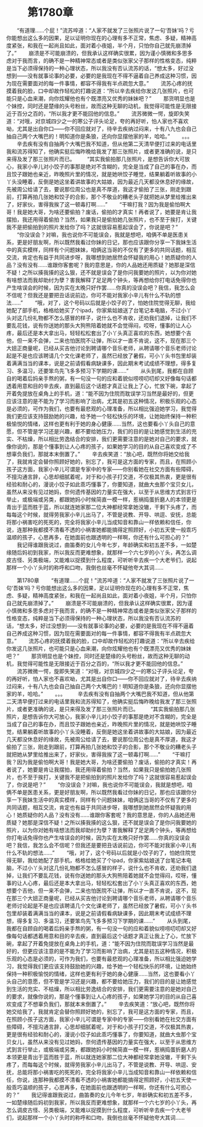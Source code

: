 # 　　第1780章 
　　“有道理……个屁！”流苏啐道：“人家不就发了三张照片说了一句‘吾妹’吗？亏你能想出这么多的因果，足以证明你现在的心理有多不正常，焦虑、多疑，精神高度紧张，和我在一起尚且如此，面对着小夜姐，半个月，只怕你自己就先崩溃掉了。”
　　崩溃是不可能崩溃的，但我承认这样确实很累，因为谨小慎微和多思多虑对于我而言，的确不是一种精神常态或者是类似张家父子那样的性格变态，纯粹是当下必须得保持的一种心理状态，所以我没有否认流苏的话，“想太多，好过没想到——没有就事论事的必要，必要的是我现在不得不逼着自己养成这种习惯，因为现在需要面对的每一件事情，都容不得我有半点疏忽大意。”
　　流苏心疼的抚摸着我的脸，口中却故作轻松的打趣说道：“所以辛去疾给你发这几张照片，也可能只是心血来潮，向你炫耀他也有个既漂亮又优秀的妹妹吧？”
　　那货明显也是个妹控，同时还是楚缘的头号粉丝，故而这种无聊的动机，我觉得可能性是无限接近于百分之百的，“所以我才更不能回他的信息。”
　　流苏微微一愕，旋即失笑道：“对哦，对京城四少之一的寒公子评头论足，夸的再好听，怕人家也不喜欢呦，尤其是出自你口——你不回应就对了，待辛去疾纳过闷来，十有八九也会自己抽自己两个大嘴巴的！明知道你是条狼，还向你显摆他家的羊，哈哈。”
　　。。。
　　辛去疾有没有自抽两个大嘴巴我不知道，但从他第二天清早便打过来的电话里我和流苏得知了，他确实挺后悔昨晚给我发了那三张照片，或者更准确的说，是只来得及发了那三张照片而已。
　　“其实我偷拍那几张照片，是想告诉你大可放心，我家小辛儿对小饺子的事那是绝对不含糊的，完全是当成了自己的事在办，而且饺子跟她也亲近，昨晚照片里的情况，就是她哄饺子睡觉，结果躺着听故事的小丫头没睡着，反倒是她这坐着讲故事的大姑娘，因为最近几天都没休息好的缘故，先被周公给请了去，要说那位周公也是真不厚道，我这才偷拍了三张，刚走到跟前，打算再拍几张她和饺子的合影，那个不敬业的糟老头子就把她从梦里给推出来了，好家伙，害得我挨了这一顿毒打啊……”
　　“干嘛打我？因为我是偷怕啊大哥！我是她大哥，为啥还要偷拍？废话，偷拍的才真实！再者说了，她要是肯让我摆拍，我还用得着偷拍？当然，如果我只是偷拍她几张照片，也不至于挨打，关键我不是把偷拍到的照片发给你了吗？这就很容易惹起误会了，你说是吧？”
　　“你没误会？对嘛，我也说你不可能误会，我就是想吧，咱俩不单是医患关系，更是好朋友啊，所以既然我看过你妹的日记，那也应该跟你分享一下我妹生活中的真实模样，同样有个问题妹妹，咱俩这当哥的不仅有了更多的共同话题，相互交流，肯定也有益于共同进步呀，我哪想到她居然会怀疑我的用心！她质疑你的人品？没有没有……谁跟你客套呢？我的意思是，你的人品她还用质疑？她那是深信不疑！之所以揍我揍的这么狠，还不就是误会了是你问我要她的照片，以为你对她有啥想法而我却助纣为孽？害我解释了足足两个钟头，等再想给你打电话免得你也产生啥误会的时候，因为实在太晚只好作罢……你真的没误会吧？我信，我怎么会不信呢？但我还是要把丑话说前边，你可不能对我家小辛儿有什么不轨的想法……”
　　“哦，对了，这个号码以后就是小饺子的了，怕她住院觉得无聊，我给她配了部手机，格格给她买了个ipad，你家紫姑娘送了台笔记本电脑，不过小丫头对这几份礼物都不怎么感冒的样子，说什么也不肯收，还劝我们退掉，让我们不要乱花钱，说有你送她的那头大狗熊陪着她就不会觉得闷，哎呀，懂事的让人心疼，最后还是本大拿出马，轻轻松松套出了小丫头真正喜欢的东西，她想要个吉他，但一来不会弹，二来也怕医院不让弹，所以才一直不肯说，这不，现在那三个大妞正商量呢，已经从买吉他讨论到聘请哪个音乐老师，从聘请哪个音乐老师讨论起是不是也应该聘请几个文化课老师了，虽然已经放了暑假，可小丫头书包里却装着满满当当的课本，说是之前请假看病缺课多，因此期末考试成绩不理想，得多复习、多温习，还要笨鸟先飞多多预习下学期的课……”
　　从头到尾，我都在自顾自的喝着后妈亲手熬的粥，有一句没一句的应和着貌似唠唠叨叨却又好像每句话都透着用意和目的辛去疾，直到最后这个话题才真正让我上了心，忙放下碗，拿起了开着免提放在桌角上的手机，道：“能不因为住院而耽误学习当然是最好的，但更应该注意的是不能为了学习而影响了治病，尤其是初五这种情况，积极乐观的心态是必须的，可作为我们，也要有最悲观的心理准备，所以相比强迫她学习，我觉得我们更应该支持鼓励她的兴趣，给予她一个轻松快乐的环境，让她始终保持一种积极愉悦的情绪，这样也更有利于她的身心健康……当然，这也要看小丫头自己的意愿，但不管是学习还是兴趣，都不要给她压力，我们的目的是让她感觉到生活的充实、不枯燥，所以相比劳逸结合的安排，我们更需要注意的是她对自己的要求，就像你说的，那是个懂事到让人心疼的孩子，如果她学习的目的从自己喜欢变成了不想辜负我们，那就本末倒置了。”
　　辛去疾笑道：“放心吧，既然你将她交给我了，我就肯定会替你照顾好她的，别忘了，我可是这方面的专家，而且，在照顾小孩子这方面，我家小辛儿可谓是专家中的专家——你别看她在社交方面有些障碍，不擅沟通言辞，心思却细腻着呢，对于和小孩子打交道，不仅极其热衷，更是很有经验和耐心的，漫说小饺子如此乖巧懂事了，你要知道，就曲大虫那个宝贝女儿，虽然从来没有见过她妈，奈何遗传基因的力量实在强大，以至于从思维方式到言行举止，或极端或另类，都跟她妈小时候简直一模一样，惹祸捣蛋折磨人的本领更是青出于蓝而胜于蓝，所以就连她家那二位大神都经常拿她没辙，干剩下头疼了，而每每这个时候，就得劳我家小辛儿出马了，不管是说教、开导、哄逗、安抚，总能将那小祸害吃的死死的，完全将我家小辛儿当成知音和靠山一样依赖和信任，你说，连那种我都摸不清看不透的小祸害她都能搞得定照顾好，小初五天使一般乖巧温顺的孩子，心思再多，在她面前也跟透明的一样啊，你还有什么可担心的？”
　　我记得谁跟我说过，曲笛奏的女儿今年七岁，年龄确实和初五差不多，一如楚缘随后妈初到我家，所以我反而更难想象，就那样一个六七岁的小丫头，再怎么调皮古怪、另类极端，又能难以捉摸到什么程度，可听听辛去疾一个大老爷们，说起那样一个小丫头时的称呼和口吻，我倒也丝毫不怀疑他夸大其词……

　　第1780章 
　　“有道理……个屁！”流苏啐道：“人家不就发了三张照片说了一句‘吾妹’吗？亏你能想出这么多的因果，足以证明你现在的心理有多不正常，焦虑、多疑，精神高度紧张，和我在一起尚且如此，面对着小夜姐，半个月，只怕你自己就先崩溃掉了。”
　　崩溃是不可能崩溃的，但我承认这样确实很累，因为谨小慎微和多思多虑对于我而言，的确不是一种精神常态或者是类似张家父子那样的性格变态，纯粹是当下必须得保持的一种心理状态，所以我没有否认流苏的话，“想太多，好过没想到——没有就事论事的必要，必要的是我现在不得不逼着自己养成这种习惯，因为现在需要面对的每一件事情，都容不得我有半点疏忽大意。”
　　流苏心疼的抚摸着我的脸，口中却故作轻松的打趣说道：“所以辛去疾给你发这几张照片，也可能只是心血来潮，向你炫耀他也有个既漂亮又优秀的妹妹吧？”
　　那货明显也是个妹控，同时还是楚缘的头号粉丝，故而这种无聊的动机，我觉得可能性是无限接近于百分之百的，“所以我才更不能回他的信息。”
　　流苏微微一愕，旋即失笑道：“对哦，对京城四少之一的寒公子评头论足，夸的再好听，怕人家也不喜欢呦，尤其是出自你口——你不回应就对了，待辛去疾纳过闷来，十有八九也会自己抽自己两个大嘴巴的！明知道你是条狼，还向你显摆他家的羊，哈哈。”
　　。。。
　　辛去疾有没有自抽两个大嘴巴我不知道，但从他第二天清早便打过来的电话里我和流苏得知了，他确实挺后悔昨晚给我发了那三张照片，或者更准确的说，是只来得及发了那三张照片而已。
　　“其实我偷拍那几张照片，是想告诉你大可放心，我家小辛儿对小饺子的事那是绝对不含糊的，完全是当成了自己的事在办，而且饺子跟她也亲近，昨晚照片里的情况，就是她哄饺子睡觉，结果躺着听故事的小丫头没睡着，反倒是她这坐着讲故事的大姑娘，因为最近几天都没休息好的缘故，先被周公给请了去，要说那位周公也是真不厚道，我这才偷拍了三张，刚走到跟前，打算再拍几张她和饺子的合影，那个不敬业的糟老头子就把她从梦里给推出来了，好家伙，害得我挨了这一顿毒打啊……”
　　“干嘛打我？因为我是偷怕啊大哥！我是她大哥，为啥还要偷拍？废话，偷拍的才真实！再者说了，她要是肯让我摆拍，我还用得着偷拍？当然，如果我只是偷拍她几张照片，也不至于挨打，关键我不是把偷拍到的照片发给你了吗？这就很容易惹起误会了，你说是吧？”
　　“你没误会？对嘛，我也说你不可能误会，我就是想吧，咱俩不单是医患关系，更是好朋友啊，所以既然我看过你妹的日记，那也应该跟你分享一下我妹生活中的真实模样，同样有个问题妹妹，咱俩这当哥的不仅有了更多的共同话题，相互交流，肯定也有益于共同进步呀，我哪想到她居然会怀疑我的用心！她质疑你的人品？没有没有……谁跟你客套呢？我的意思是，你的人品她还用质疑？她那是深信不疑！之所以揍我揍的这么狠，还不就是误会了是你问我要她的照片，以为你对她有啥想法而我却助纣为孽？害我解释了足足两个钟头，等再想给你打电话免得你也产生啥误会的时候，因为实在太晚只好作罢……你真的没误会吧？我信，我怎么会不信呢？但我还是要把丑话说前边，你可不能对我家小辛儿有什么不轨的想法……”
　　“哦，对了，这个号码以后就是小饺子的了，怕她住院觉得无聊，我给她配了部手机，格格给她买了个ipad，你家紫姑娘送了台笔记本电脑，不过小丫头对这几份礼物都不怎么感冒的样子，说什么也不肯收，还劝我们退掉，让我们不要乱花钱，说有你送她的那头大狗熊陪着她就不会觉得闷，哎呀，懂事的让人心疼，最后还是本大拿出马，轻轻松松套出了小丫头真正喜欢的东西，她想要个吉他，但一来不会弹，二来也怕医院不让弹，所以才一直不肯说，这不，现在那三个大妞正商量呢，已经从买吉他讨论到聘请哪个音乐老师，从聘请哪个音乐老师讨论起是不是也应该聘请几个文化课老师了，虽然已经放了暑假，可小丫头书包里却装着满满当当的课本，说是之前请假看病缺课多，因此期末考试成绩不理想，得多复习、多温习，还要笨鸟先飞多多预习下学期的课……”
　　从头到尾，我都在自顾自的喝着后妈亲手熬的粥，有一句没一句的应和着貌似唠唠叨叨却又好像每句话都透着用意和目的辛去疾，直到最后这个话题才真正让我上了心，忙放下碗，拿起了开着免提放在桌角上的手机，道：“能不因为住院而耽误学习当然是最好的，但更应该注意的是不能为了学习而影响了治病，尤其是初五这种情况，积极乐观的心态是必须的，可作为我们，也要有最悲观的心理准备，所以相比强迫她学习，我觉得我们更应该支持鼓励她的兴趣，给予她一个轻松快乐的环境，让她始终保持一种积极愉悦的情绪，这样也更有利于她的身心健康……当然，这也要看小丫头自己的意愿，但不管是学习还是兴趣，都不要给她压力，我们的目的是让她感觉到生活的充实、不枯燥，所以相比劳逸结合的安排，我们更需要注意的是她对自己的要求，就像你说的，那是个懂事到让人心疼的孩子，如果她学习的目的从自己喜欢变成了不想辜负我们，那就本末倒置了。”
　　辛去疾笑道：“放心吧，既然你将她交给我了，我就肯定会替你照顾好她的，别忘了，我可是这方面的专家，而且，在照顾小孩子这方面，我家小辛儿可谓是专家中的专家——你别看她在社交方面有些障碍，不擅沟通言辞，心思却细腻着呢，对于和小孩子打交道，不仅极其热衷，更是很有经验和耐心的，漫说小饺子如此乖巧懂事了，你要知道，就曲大虫那个宝贝女儿，虽然从来没有见过她妈，奈何遗传基因的力量实在强大，以至于从思维方式到言行举止，或极端或另类，都跟她妈小时候简直一模一样，惹祸捣蛋折磨人的本领更是青出于蓝而胜于蓝，所以就连她家那二位大神都经常拿她没辙，干剩下头疼了，而每每这个时候，就得劳我家小辛儿出马了，不管是说教、开导、哄逗、安抚，总能将那小祸害吃的死死的，完全将我家小辛儿当成知音和靠山一样依赖和信任，你说，连那种我都摸不清看不透的小祸害她都能搞得定照顾好，小初五天使一般乖巧温顺的孩子，心思再多，在她面前也跟透明的一样啊，你还有什么可担心的？”
　　我记得谁跟我说过，曲笛奏的女儿今年七岁，年龄确实和初五差不多，一如楚缘随后妈初到我家，所以我反而更难想象，就那样一个六七岁的小丫头，再怎么调皮古怪、另类极端，又能难以捉摸到什么程度，可听听辛去疾一个大老爷们，说起那样一个小丫头时的称呼和口吻，我倒也丝毫不怀疑他夸大其词……
